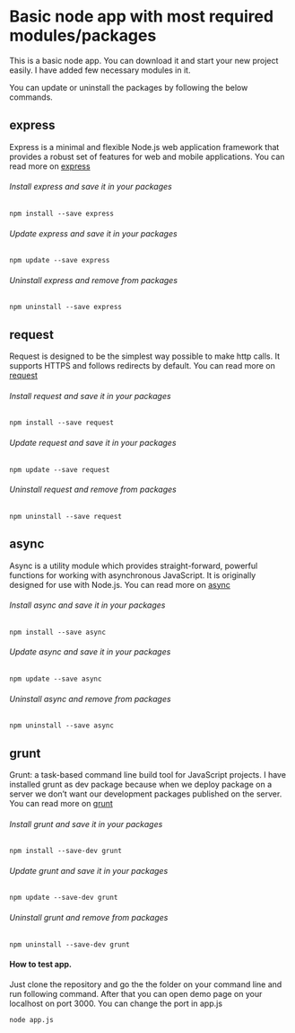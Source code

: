 # Basic node app with most required modules/packages
This is a basic node app. You can download it and start your new project easily. I have added few necessary modules in it.

You can update or uninstall the packages by following the below commands.

## express

Express is a minimal and flexible Node.js web application framework that provides a robust set of features for web and mobile applications. You can read more on [express](https://www.npmjs.com/package/express)

###### Install express and save it in your packages
```
npm install --save express
```

###### Update express and save it in your packages
```
npm update --save express
```
###### Uninstall express and remove from packages
```
npm uninstall --save express
```


## request
Request is designed to be the simplest way possible to make http calls. It supports HTTPS and follows redirects by default. You can read more on [request](https://www.npmjs.com/package/request)

###### Install request and save it in your packages
```
npm install --save request
```

###### Update request and save it in your packages
```
npm update --save request
```
###### Uninstall request and remove from packages
```
npm uninstall --save request

```

## async
Async is a utility module which provides straight-forward, powerful functions for working with asynchronous JavaScript. It is originally designed for use with Node.js. You can read more on [async](https://www.npmjs.com/package/async)

###### Install async and save it in your packages
```
npm install --save async
```

###### Update async and save it in your packages
```
npm update --save async
```
###### Uninstall async and remove from packages
```
npm uninstall --save async
```

## grunt
Grunt: a task-based command line build tool for JavaScript projects. I have installed grunt as dev package because when we deploy package on a server we don’t want our development packages published on the server. You can read more on [grunt](https://www.npmjs.com/package/grunt)

###### Install grunt and save it in your packages
```
npm install --save-dev grunt
```

###### Update grunt and save it in your packages
```
npm update --save-dev grunt
```
###### Uninstall grunt and remove from packages
```
npm uninstall --save-dev grunt
```

#### How to test app.

Just clone the repository and go the the folder on your command line and run following command. After that you can open demo page on your localhost on port 3000. You can change the port in app.js

```
node app.js
```

